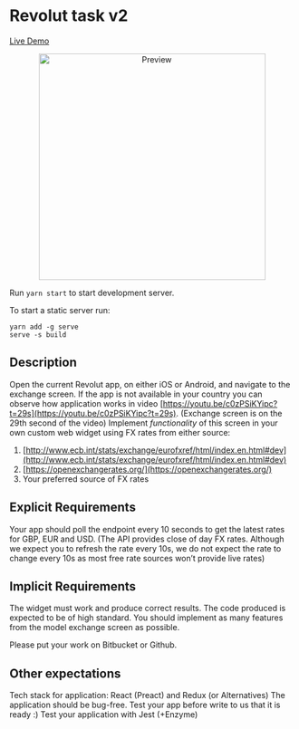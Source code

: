 # Revolut task v2

[Live Demo](https://yakovenkomax.github.io/revolut-task-v2/)

<p align="center">
  <img width="400" alt="Preview" src="https://user-images.githubusercontent.com/5172360/51500480-278d6080-1ddf-11e9-990d-33b66b089735.gif">
</p>

Run `yarn start` to start development server.

To start a static server run:
```
yarn add -g serve
serve -s build
```

## Description

Open the current Revolut app, on either iOS or Android, and navigate to the exchange screen.
If the app is not available in your country you can observe how application works in video [https://youtu.be/c0zPSiKYipc?t=29s](https://youtu.be/c0zPSiKYipc?t=29s). (Exchange screen is on the 29th second of the video)
Implement *functionality* of this screen in your own custom web widget using FX rates from either source:

1. [http://www.ecb.int/stats/exchange/eurofxref/html/index.en.html#dev](http://www.ecb.int/stats/exchange/eurofxref/html/index.en.html#dev)
2. [https://openexchangerates.org/](https://openexchangerates.org/)
3. Your preferred source of FX rates

## Explicit Requirements

Your app should poll the endpoint every 10 seconds to get the latest rates for GBP, EUR and USD. (The API provides close of day FX rates. Although we expect you to refresh the rate every 10s, we do not expect the rate to change every 10s as most free rate sources won’t provide live rates)

## Implicit Requirements

The widget must work and produce correct results.
The code produced is expected to be of high standard.
You should implement as many features from the model exchange screen as possible.

Please put your work on Bitbucket or Github.

## Other expectations

Tech stack for application: React (Preact) and Redux (or Alternatives) 
The application should be bug-free. Test your app before write to us that it is ready :)
Test your application with Jest (+Enzyme)
